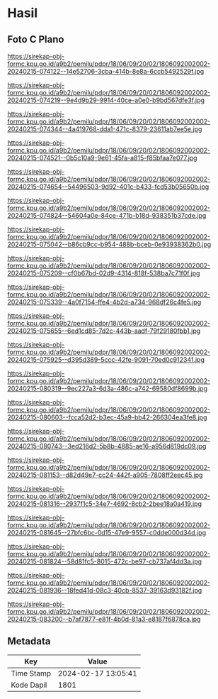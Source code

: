 # Hasil

## Foto C Plano

https://sirekap-obj-formc.kpu.go.id/a9b2/pemilu/pdpr/18/06/09/20/02/1806092002002-20240215-074122--14e52706-3cba-414b-8e8a-6ccb5492529f.jpg

https://sirekap-obj-formc.kpu.go.id/a9b2/pemilu/pdpr/18/06/09/20/02/1806092002002-20240215-074219--9e4d9b29-9914-40ce-a0e0-b9bd567dfe3f.jpg

https://sirekap-obj-formc.kpu.go.id/a9b2/pemilu/pdpr/18/06/09/20/02/1806092002002-20240215-074344--4a419768-dda1-471c-8379-23611ab7ee5e.jpg

https://sirekap-obj-formc.kpu.go.id/a9b2/pemilu/pdpr/18/06/09/20/02/1806092002002-20240215-074521--0b5c10a9-9e61-45fa-a815-f85bfaa7e077.jpg

https://sirekap-obj-formc.kpu.go.id/a9b2/pemilu/pdpr/18/06/09/20/02/1806092002002-20240215-074654--54496503-9d92-401c-b433-fcd53b05650b.jpg

https://sirekap-obj-formc.kpu.go.id/a9b2/pemilu/pdpr/18/06/09/20/02/1806092002002-20240215-074824--54604a0e-84ce-471b-b18d-938351b37cde.jpg

https://sirekap-obj-formc.kpu.go.id/a9b2/pemilu/pdpr/18/06/09/20/02/1806092002002-20240215-075042--b86cb9cc-b954-488b-bceb-0e93938362b0.jpg

https://sirekap-obj-formc.kpu.go.id/a9b2/pemilu/pdpr/18/06/09/20/02/1806092002002-20240215-075209--cf0b67bd-02d9-4314-818f-538ba7c71f0f.jpg

https://sirekap-obj-formc.kpu.go.id/a9b2/pemilu/pdpr/18/06/09/20/02/1806092002002-20240215-075339--4a0f7154-ffe4-4b2d-a734-968df26c4fe5.jpg

https://sirekap-obj-formc.kpu.go.id/a9b2/pemilu/pdpr/18/06/09/20/02/1806092002002-20240215-075655--6ed1cd85-7d2c-443b-aadf-79f29180fbb1.jpg

https://sirekap-obj-formc.kpu.go.id/a9b2/pemilu/pdpr/18/06/09/20/02/1806092002002-20240215-075925--d395d389-5ccc-42fe-9091-70ed0c912341.jpg

https://sirekap-obj-formc.kpu.go.id/a9b2/pemilu/pdpr/18/06/09/20/02/1806092002002-20240215-080319--9ec227a3-6d3a-486c-a742-69580df8699b.jpg

https://sirekap-obj-formc.kpu.go.id/a9b2/pemilu/pdpr/18/06/09/20/02/1806092002002-20240215-080603--fcca52d2-b3ec-45a9-bb42-266304ea3fe8.jpg

https://sirekap-obj-formc.kpu.go.id/a9b2/pemilu/pdpr/18/06/09/20/02/1806092002002-20240215-080743--3ed216d2-5b8b-4885-ae16-a956d819dc09.jpg

https://sirekap-obj-formc.kpu.go.id/a9b2/pemilu/pdpr/18/06/09/20/02/1806092002002-20240215-081153--d82d49e7-cc24-442f-a905-7808ff2eec45.jpg

https://sirekap-obj-formc.kpu.go.id/a9b2/pemilu/pdpr/18/06/09/20/02/1806092002002-20240215-081316--2937f1c5-34e7-4692-8cb2-2bee18a0a419.jpg

https://sirekap-obj-formc.kpu.go.id/a9b2/pemilu/pdpr/18/06/09/20/02/1806092002002-20240215-081645--27bfc6bc-0d15-47e9-9557-c0dde000d34d.jpg

https://sirekap-obj-formc.kpu.go.id/a9b2/pemilu/pdpr/18/06/09/20/02/1806092002002-20240215-081824--58d81fc5-8015-472c-be97-cb737af4dd3a.jpg

https://sirekap-obj-formc.kpu.go.id/a9b2/pemilu/pdpr/18/06/09/20/02/1806092002002-20240215-081936--18fed41d-08c3-40cb-8537-39163d93182f.jpg

https://sirekap-obj-formc.kpu.go.id/a9b2/pemilu/pdpr/18/06/09/20/02/1806092002002-20240215-083200--b7af7877-e81f-4b0d-81a3-e8187f6878ca.jpg


## Metadata

| Key        | Value               |
| ---------- | ------------------- |
| Time Stamp | 2024-02-17 13:05:41 |
| Kode Dapil | 1801                |



